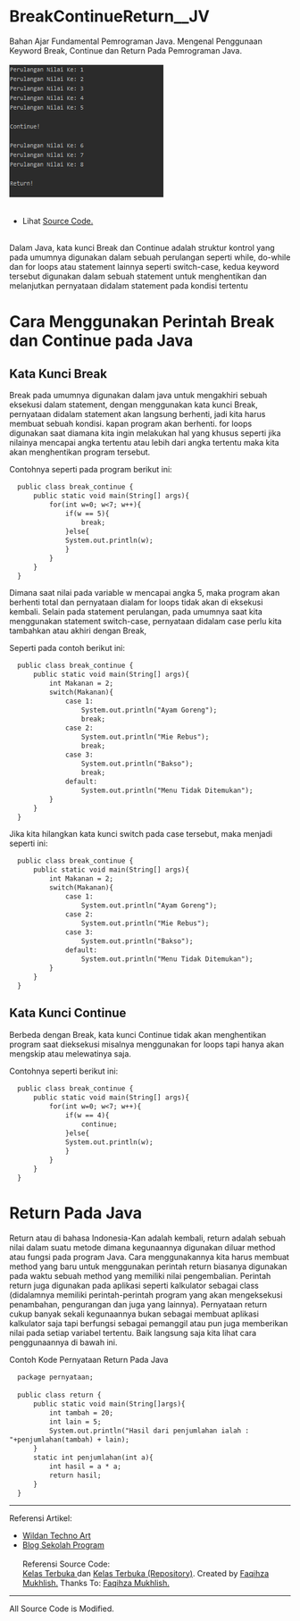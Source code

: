 # BreakContinueReturn__JV

Bahan Ajar Fundamental Pemrograman Java. Mengenal Penggunaan Keyword Break, Continue dan Return Pada Pemrograman Java.<br><br>
<img src="https://github.com/RizkyKhapidsyah/BreakContinueReturn__JV/blob/master/result/001.PNG"></a><br><br>
- Lihat <a href="https://github.com/RizkyKhapidsyah/BreakContinueReturn__JV/blob/master/src/com/rizkykhapidsyah/controlflow/Main.java">Source Code.</a><br><br>

Dalam Java, kata kunci  Break dan Continue adalah struktur kontrol yang pada umumnya digunakan dalam sebuah perulangan seperti while, do-while dan for loops atau statement lainnya seperti switch-case, kedua keyword tersebut digunakan dalam sebuah statement untuk menghentikan dan melanjutkan pernyataan didalam statement pada kondisi tertentu

# Cara Menggunakan Perintah Break dan Continue pada Java

## Kata Kunci Break

Break pada umumnya digunakan dalam java untuk mengakhiri sebuah eksekusi dalam statement, dengan menggunakan kata kunci Break, pernyataan didalam statement akan langsung berhenti, jadi kita harus membuat sebuah kondisi. kapan program akan berhenti. for loops digunakan saat diamana kita ingin melakukan hal yang khusus seperti jika nilainya mencapai angka tertentu atau lebih dari angka tertentu maka kita akan menghentikan program tersebut.

Contohnya seperti pada program berikut ini:

      public class break_continue {
          public static void main(String[] args){
              for(int w=0; w<7; w++){
                  if(w == 5){
                      break;
                  }else{
                  System.out.println(w);
                  }
              }
          }
      }

Dimana saat nilai pada variable w mencapai angka 5, maka program akan berhenti total dan pernyataan dialam for loops tidak akan di eksekusi kembali. Selain pada statement perulangan, pada umumnya saat kita menggunakan statement switch-case, pernyataan didalam case perlu kita tambahkan atau akhiri dengan Break,

Seperti pada contoh berikut ini:

      public class break_continue {
          public static void main(String[] args){
              int Makanan = 2;
              switch(Makanan){
                  case 1:
                      System.out.println("Ayam Goreng");
                      break;
                  case 2:
                      System.out.println("Mie Rebus");
                      break;
                  case 3:
                      System.out.println("Bakso");
                      break;
                  default:
                      System.out.println("Menu Tidak Ditemukan");
              }
          }
      }

Jika kita hilangkan kata kunci switch pada case tersebut, maka menjadi seperti ini:

      public class break_continue {
          public static void main(String[] args){
              int Makanan = 2;
              switch(Makanan){
                  case 1:
                      System.out.println("Ayam Goreng");
                  case 2:
                      System.out.println("Mie Rebus");
                  case 3:
                      System.out.println("Bakso");
                  default:
                      System.out.println("Menu Tidak Ditemukan");
              }
          }
      }

## Kata Kunci Continue

Berbeda dengan Break, kata kunci Continue tidak akan menghentikan program saat dieksekusi misalnya menggunakan for loops tapi hanya akan mengskip atau melewatinya saja.

Contohnya seperti berikut ini:

      public class break_continue {
          public static void main(String[] args){
              for(int w=0; w<7; w++){
                  if(w == 4){
                      continue;
                  }else{
                  System.out.println(w);
                  }
              }
          }
      }
      
# Return Pada Java

Return atau di bahasa Indonesia-Kan adalah kembali, return adalah sebuah nilai dalam suatu metode dimana kegunaannya digunakan diluar method atau fungsi pada program Java. Cara menggunakannya kita harus membuat method yang baru untuk menggunakan perintah return biasanya digunakan pada waktu sebuah method yang memiliki nilai pengembalian. Perintah return juga digunakan pada aplikasi seperti kalkulator sebagai class (didalamnya memiliki perintah-perintah program yang akan mengeksekusi penambahan, pengurangan dan juga yang lainnya). Pernyataan return cukup banyak sekali kegunaannya bukan sebagai membuat aplikasi kalkulator saja tapi berfungsi sebagai pemanggil atau pun juga memberikan nilai pada setiap variabel tertentu. Baik langsung saja kita lihat cara penggunaannya di bawah ini.

Contoh Kode Pernyataan Return Pada Java 

      package pernyataan;
      
      public class return {
          public static void main(String[]args){
              int tambah = 20;
              int lain = 5;
              System.out.println("Hasil dari penjumlahan ialah : "+penjumlahan(tambah) + lain);
          }
          static int penjumlahan(int a){
              int hasil = a * a;
              return hasil;
          }
      }

-----
Referensi Artikel:<br>
- <a href="https://www.wildantechnoart.net">Wildan Techno Art</a><br>
- <a href="https://blog.sekolahprogram.com">Blog Sekolah Program</a><br><br>
Referensi Source Code:<br>
<a href="https://www.youtube.com/user/faqihzamukhlish"> Kelas Terbuka </a> dan <a href="https://github.com/kelasterbuka"> Kelas Terbuka (Repository)</a>. Created by <a href="https://github.com/faqihza">Faqihza Mukhlish.</a> Thanks To: <a href="https://www.youtube.com/channel/UCRGHjysoCemh4y7tCJQs30w/about">Faqihza Mukhlish.</a><br>

-----
All Source Code is Modified.
